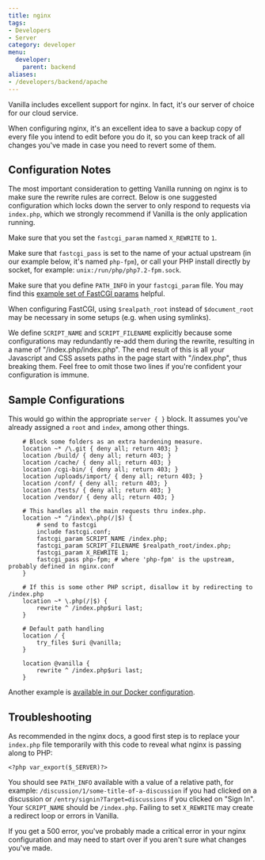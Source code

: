 ```yaml
---
title: nginx
tags:
- Developers
- Server
category: developer
menu:
  developer:
    parent: backend
aliases:
- /developers/backend/apache
---
```


Vanilla includes excellent support for nginx. In fact, it's our server of choice for our cloud service. 

When configuring nginx, it's an excellent idea to save a backup copy of every file you intend to edit before you do it, so you can keep track of all changes you've made in case you need to revert some of them.

## Configuration Notes

The most important consideration to getting Vanilla running on nginx is to make sure the rewrite rules are correct. Below is one suggested configuration which locks down the server to only respond to requests via `index.php`, which we strongly recommend if Vanilla is the only application running.

Make sure that you set the `fastcgi_param` named `X_REWRITE` to `1`.

Make sure that `fastcgi_pass` is set to the name of your actual upstream (in our example below, it's named `php-fpm`), or call your PHP install directly by socket, for example:  `unix:/run/php/php7.2-fpm.sock`.

Make sure that you define `PATH_INFO` in your `fastcgi_param` file. You may find this [example set of FastCGI params](https://www.nginx.com/resources/wiki/start/topics/examples/phpfcgi/) helpful.

When configuring FastCGI, using `$realpath_root` instead of `$document_root` may be necessary in some setups (e.g. when using symlinks).

We define `SCRIPT_NAME` and `SCRIPT_FILENAME` explicitly because some configurations may redundantly re-add them during the rewrite, resulting in a name of "/index.php/index.php". The end result of this is all your Javascript and CSS assets paths in the page start with "/index.php", thus breaking them. Feel free to omit those two lines if you're confident your configuration is immune.

## Sample Configurations

This would go within the appropriate `server { }` block. It assumes you've already assigned a `root` and `index`, among other things.

```nginx
    # Block some folders as an extra hardening measure.
    location ~* /\.git { deny all; return 403; }
    location /build/ { deny all; return 403; }
    location /cache/ { deny all; return 403; }
    location /cgi-bin/ { deny all; return 403; }
    location /uploads/import/ { deny all; return 403; }
    location /conf/ { deny all; return 403; }
    location /tests/ { deny all; return 403; }
    location /vendor/ { deny all; return 403; }

    # This handles all the main requests thru index.php.
    location ~* ^/index\.php(/|$) {
        # send to fastcgi
        include fastcgi.conf;
        fastcgi_param SCRIPT_NAME /index.php;
        fastcgi_param SCRIPT_FILENAME $realpath_root/index.php;
        fastcgi_param X_REWRITE 1;
        fastcgi_pass php-fpm; # where 'php-fpm' is the upstream, probably defined in nginx.conf 
    }

    # If this is some other PHP script, disallow it by redirecting to /index.php
    location ~* \.php(/|$) {
        rewrite ^ /index.php$uri last;
    }

    # Default path handling
    location / {
        try_files $uri @vanilla;
    }
    
    location @vanilla {
        rewrite ^ /index.php$uri last;
    }
```

Another example is [available in our Docker configuration](https://github.com/vanilla/vanilla-docker/blob/master/resources/etc/nginx/sites-available/dev.vanilla.localhost.conf).

## Troubleshooting

As recommended in the nginx docs, a good first step is to replace your `index.php` file temporarily with this code to reveal what nginx is passing along to PHP:

`<?php var_export($_SERVER)?>`

You should see `PATH_INFO` available with a value of a relative path, for example: `/discussion/1/some-title-of-a-discussion` if you had clicked on a discussion or `/entry/signin?Target=discussions` if you clicked on "Sign In". Your `SCRIPT_NAME` should be `/index.php`. Failing to set `X_REWRITE` may create a redirect loop or errors in Vanilla.

If you get a 500 error, you've probably made a critical error in your nginx configuration and may need to start over if you aren't sure what changes you've made.
